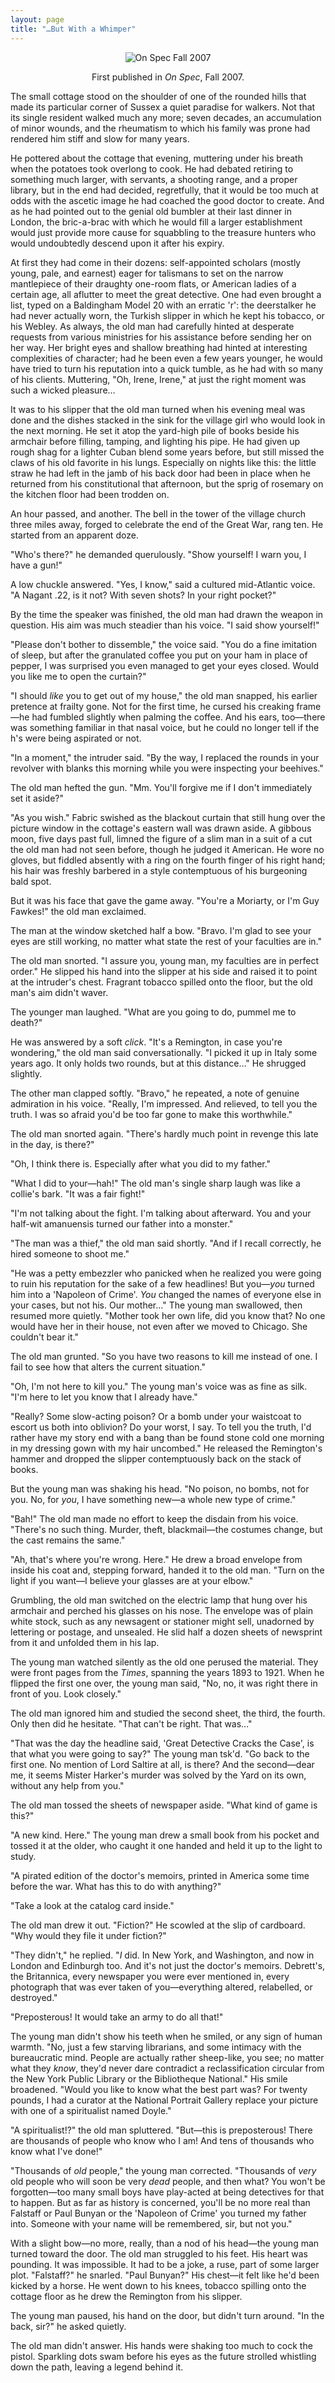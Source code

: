 ```yaml
---
layout: page
title: "…But With a Whimper"
---
```


<div align="center">
<p><img src="{{page.permalink | append: 'on-spec-fall-2007.jpg'}}" alt="On Spec Fall 2007" /></p>
<p>First published in <em>On Spec</em>, Fall 2007.</p>
</div>

The small cottage stood on the shoulder of one of the rounded hills that
made its particular corner of Sussex a quiet paradise for walkers. Not
that its single resident walked much any more; seven decades, an
accumulation of minor wounds, and the rheumatism to which his family was
prone had rendered him stiff and slow for many years.

He pottered about the cottage that evening, muttering under his breath
when the potatoes took overlong to cook. He had debated retiring to
something much larger, with servants, a shooting range, and a proper
library, but in the end had decided, regretfully, that it would be too
much at odds with the ascetic image he had coached the good doctor to
create. And as he had pointed out to the genial old bumbler at their
last dinner in London, the bric-a-brac with which he would fill a larger
establishment would just provide more cause for squabbling to the
treasure hunters who would undoubtedly descend upon it after his expiry.

At first they had come in their dozens: self-appointed scholars (mostly
young, pale, and earnest) eager for talismans to set on the narrow
mantlepiece of their draughty one-room flats, or American ladies of a
certain age, all aflutter to meet the great detective. One had even
brought a list, typed on a Baldingham Model 20 with an erratic 'r': the
deerstalker he had never actually worn, the Turkish slipper in which he
kept his tobacco, or his Webley. As always, the old man had carefully
hinted at desperate requests from various ministries for his assistance
before sending her on her way. Her bright eyes and shallow breathing had
hinted at interesting complexities of character; had he been even a few
years younger, he would have tried to turn his reputation into a quick
tumble, as he had with so many of his clients. Muttering, "Oh, Irene,
Irene," at just the right moment was such a wicked pleasure…

It was to his slipper that the old man turned when his evening meal was
done and the dishes stacked in the sink for the village girl who would
look in the next morning. He set it atop the yard-high pile of books
beside his armchair before filling, tamping, and lighting his pipe. He
had given up rough shag for a lighter Cuban blend some years before, but
still missed the claws of his old favorite in his lungs. Especially on
nights like this: the little straw he had left in the jamb of his back
door had been in place when he returned from his constitutional that
afternoon, but the sprig of rosemary on the kitchen floor had been
trodden on.

An hour passed, and another. The bell in the tower of the village church
three miles away, forged to celebrate the end of the Great War, rang
ten. He started from an apparent doze.

"Who's there?" he demanded querulously. "Show yourself! I warn you, I
have a gun!"

A low chuckle answered. "Yes, I know," said a cultured mid-Atlantic
voice. "A Nagant .22, is it not? With seven shots? In your right
pocket?"

By the time the speaker was finished, the old man had drawn the weapon
in question. His aim was much steadier than his voice. "I said show
yourself!"

"Please don't bother to dissemble," the voice said. "You do a fine
imitation of sleep, but after the granulated coffee you put on your ham
in place of pepper, I was surprised you even managed to get your eyes
closed. Would you like me to open the curtain?"

"I should *like* you to get out of my house," the old man snapped, his
earlier pretence at frailty gone. Not for the first time, he cursed his
creaking frame—he had fumbled slightly when palming the coffee. And his
ears, too—there was something familiar in that nasal voice, but he could
no longer tell if the h's were being aspirated or not.

"In a moment," the intruder said. "By the way, I replaced the rounds in
your revolver with blanks this morning while you were inspecting your
beehives."

The old man hefted the gun. "Mm. You'll forgive me if I don't
immediately set it aside?"

"As you wish." Fabric swished as the blackout curtain that still hung
over the picture window in the cottage's eastern wall was drawn aside. A
gibbous moon, five days past full, limned the figure of a slim man in a
suit of a cut the old man had not seen before, though he judged it
American. He wore no gloves, but fiddled absently with a ring on the
fourth finger of his right hand; his hair was freshly barbered in a
style contemptuous of his burgeoning bald spot.

But it was his face that gave the game away. "You're a Moriarty, or I'm
Guy Fawkes!" the old man exclaimed.

The man at the window sketched half a bow. "Bravo. I'm glad to see your
eyes are still working, no matter what state the rest of your faculties
are in."

The old man snorted. "I assure you, young man, my faculties are in
perfect order." He slipped his hand into the slipper at his side and
raised it to point at the intruder's chest. Fragrant tobacco spilled
onto the floor, but the old man's aim didn't waver.

The younger man laughed. "What are you going to do, pummel me to death?"

He was answered by a soft *click*. "It's a Remington, in case you're
wondering," the old man said conversationally. "I picked it up in Italy
some years ago. It only holds two rounds, but at this distance…" He
shrugged slightly.

The other man clapped softly. "Bravo," he repeated, a note of genuine
admiration in his voice. "Really, I'm impressed. And relieved, to tell
you the truth. I was so afraid you'd be too far gone to make this
worthwhile."

The old man snorted again. "There's hardly much point in revenge this
late in the day, is there?"

"Oh, I think there is. Especially after what you did to my father."

"What I did to your—hah!" The old man's single sharp laugh was like a
collie's bark. "It was a fair fight!"

"I'm not talking about the fight. I'm talking about afterward. You and
your half-wit amanuensis turned our father into a monster."

"The man was a thief," the old man said shortly. "And if I recall
correctly, he hired someone to shoot me."

"He was a petty embezzler who panicked when he realized you were going
to ruin his reputation for the sake of a few headlines! But you—*you*
turned him into a 'Napoleon of Crime'. *You* changed the names of
everyone else in your cases, but not his. Our mother…" The young man
swallowed, then resumed more quietly. "Mother took her own life, did you
know that? No one would have her in their house, not even after we moved
to Chicago. She couldn't bear it."

The old man grunted. "So you have two reasons to kill me instead of one.
I fail to see how that alters the current situation."

"Oh, I'm not here to kill you." The young man's voice was as fine as
silk. "I'm here to let you know that I already have."

"Really? Some slow-acting poison? Or a bomb under your waistcoat to
escort us both into oblivion? Do your worst, I say. To tell you the
truth, I'd rather have my story end with a bang than be found stone cold
one morning in my dressing gown with my hair uncombed." He released the
Remington's hammer and dropped the slipper contemptuously back on the
stack of books.

But the young man was shaking his head. "No poison, no bombs, not for
you. No, for *you*, I have something new—a whole new type of crime."

"Bah!" The old man made no effort to keep the disdain from his voice.
"There's no such thing. Murder, theft, blackmail—the costumes change,
but the cast remains the same."

"Ah, that's where you're wrong. Here." He drew a broad envelope from
inside his coat and, stepping forward, handed it to the old man. "Turn
on the light if you want—I believe your glasses are at your elbow."

Grumbling, the old man switched on the electric lamp that hung over his
armchair and perched his glasses on his nose. The envelope was of plain
white stock, such as any newsagent or stationer might sell, unadorned by
lettering or postage, and unsealed. He slid half a dozen sheets of
newsprint from it and unfolded them in his lap.

The young man watched silently as the old one perused the material. They
were front pages from the *Times*, spanning the years 1893 to 1921. When
he flipped the first one over, the young man said, "No, no, it was right
there in front of you. Look closely."

The old man ignored him and studied the second sheet, the third, the
fourth. Only then did he hesitate. "That can't be right. That was…"

"That was the day the headline said, 'Great Detective Cracks the Case',
is that what you were going to say?" The young man tsk'd. "Go back to
the first one. No mention of Lord Saltire at all, is there? And the
second—dear me, it seems Mister Harker's murder was solved by the Yard
on its own, without any help from you."

The old man tossed the sheets of newspaper aside. "What kind of game is
this?"

"A new kind. Here." The young man drew a small book from his pocket and
tossed it at the older, who caught it one handed and held it up to the
light to study.

"A pirated edition of the doctor's memoirs, printed in America some time
before the war. What has this to do with anything?"

"Take a look at the catalog card inside."

The old man drew it out. "Fiction?" He scowled at the slip of cardboard.
"Why would they file it under fiction?"

"They didn't," he replied. "*I* did. In New York, and Washington, and
now in London and Edinburgh too. And it's not just the doctor's memoirs.
Debrett's, the Britannica, every newspaper you were ever mentioned in,
every photograph that was ever taken of you—everything altered,
relabelled, or destroyed."

"Preposterous! It would take an army to do all that!"

The young man didn't show his teeth when he smiled, or any sign of human
warmth. "No, just a few starving librarians, and some intimacy with the
bureaucratic mind. People are actually rather sheep-like, you see; no
matter what they *know*, they'd never dare contradict a reclassification
circular from the New York Public Library or the Bibliotheque National."
His smile broadened. "Would you like to know what the best part was? For
twenty pounds, I had a curator at the National Portrait Gallery replace
your picture with one of a spiritualist named Doyle."

"A spiritualist!?" the old man spluttered. "But—this is preposterous!
There are thousands of people who know who I am! And tens of thousands
who know what I've done!"

"Thousands of *old* people," the young man corrected. "Thousands of
*very* old people who will soon be very *dead* people, and then what?
You won't be forgotten—too many small boys have play-acted at being
detectives for that to happen. But as far as history is concerned,
you'll be no more real than Falstaff or Paul Bunyan or the 'Napoleon of
Crime' you turned my father into. Someone with your name will be
remembered, sir, but not you."

With a slight bow—no more, really, than a nod of his head—the young man
turned toward the door. The old man struggled to his feet. His heart was
pounding. It was impossible. It had to be a joke, a ruse, part of some
larger plot. "Falstaff?" he snarled. "Paul Bunyan?" His chest—it felt
like he'd been kicked by a horse. He went down to his knees, tobacco
spilling onto the cottage floor as he drew the Remington from his
slipper.

The young man paused, his hand on the door, but didn't turn around. "In
the back, sir?" he asked quietly.

The old man didn't answer. His hands were shaking too much to cock the
pistol. Sparkling dots swam before his eyes as the future strolled
whistling down the path, leaving a legend behind it.
